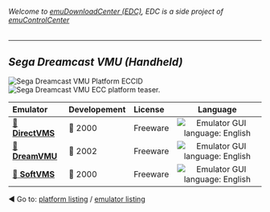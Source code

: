 ###### Welcome to [emuDownloadCenter (EDC)](https://github.com/PhoenixInteractiveNL/emuDownloadCenter/wiki/), EDC is a side project of [emuControlCenter](https://github.com/PhoenixInteractiveNL/emuControlCenter/wiki/)
***
## _Sega Dreamcast VMU (Handheld)_
![](https://raw.githubusercontent.com/wiki/PhoenixInteractiveNL/emuDownloadCenter/images_platform/ecc_dcvmu_cell.png "Sega Dreamcast VMU Platform ECCID")
![](https://raw.githubusercontent.com/wiki/PhoenixInteractiveNL/emuDownloadCenter/images_platform/ecc_dcvmu_teaser.png "Sega Dreamcast VMU ECC platform teaser.")

| Emulator | Developement | License | Language |
|:---------|:-------------|:--------|:--------:|
| [:file_folder: **DirectVMS**](https://github.com/PhoenixInteractiveNL/emuDownloadCenter/wiki/Emulator-directvms#menu) | :red_circle: 2000 | Freeware | ![](https://raw.githubusercontent.com/wiki/PhoenixInteractiveNL/emuDownloadCenter/images_flags/icon_flag_EN_24.png "Emulator GUI language: English") |
| [:file_folder: **DreamVMU**](https://github.com/PhoenixInteractiveNL/emuDownloadCenter/wiki/Emulator-dreamvmu#menu) | :red_circle: 2002 | Freeware | ![](https://raw.githubusercontent.com/wiki/PhoenixInteractiveNL/emuDownloadCenter/images_flags/icon_flag_EN_24.png "Emulator GUI language: English") |
| [:file_folder: **SoftVMS**](https://github.com/PhoenixInteractiveNL/emuDownloadCenter/wiki/Emulator-softvms#menu) | :red_circle: 2000 | Freeware | ![](https://raw.githubusercontent.com/wiki/PhoenixInteractiveNL/emuDownloadCenter/images_flags/icon_flag_EN_24.png "Emulator GUI language: English") |

:arrow_backward: Go to: [platform listing](https://github.com/PhoenixInteractiveNL/emuDownloadCenter/wiki/EDC-Platform-List) / [emulator listing](https://github.com/PhoenixInteractiveNL/emuDownloadCenter/wiki/EDC-Emulator-List)
